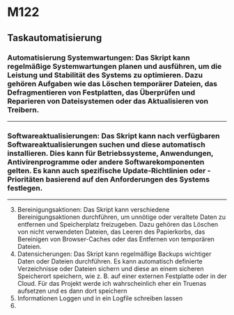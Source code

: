 # M122

## Taskautomatisierung
### Automatisierung Systemwartungen: Das Skript kann regelmäßige Systemwartungen planen und ausführen, um die Leistung und Stabilität des Systems zu optimieren. Dazu gehören Aufgaben wie das Löschen temporärer Dateien, das Defragmentieren von Festplatten, das Überprüfen und Reparieren von Dateisystemen oder das Aktualisieren von Treibern.
---
### Softwareaktualisierungen: Das Skript kann nach verfügbaren Softwareaktualisierungen suchen und diese automatisch installieren. Dies kann für Betriebssysteme, Anwendungen, Antivirenprogramme oder andere Softwarekomponenten gelten. Es kann auch spezifische Update-Richtlinien oder -Prioritäten basierend auf den Anforderungen des Systems festlegen.
---
3. Bereinigungsaktionen: Das Skript kann verschiedene Bereinigungsaktionen durchführen, um unnötige oder veraltete Daten zu entfernen und Speicherplatz freizugeben. Dazu gehören das Löschen von nicht verwendeten Dateien, das Leeren des Papierkorbs, das Bereinigen von Browser-Caches oder das Entfernen von temporären Dateien.
4. Datensicherungen: Das Skript kann regelmäßige Backups wichtiger Daten oder Dateien durchführen. Es kann automatisch definierte Verzeichnisse oder Dateien sichern und diese an einem sicheren Speicherort speichern, wie z. B. auf einer externen Festplatte oder in der Cloud. Für das Projekt werde ich wahrscheinlich
eher ein Truenas aufsetzen und es dann dort speichern
5. Informationen Loggen und in ein Logfile schreiben lassen
6. 
